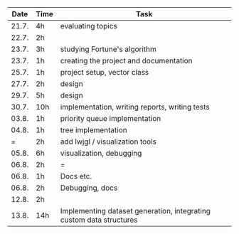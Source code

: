 |Date |Time|Task
---|---|---
21.7.|4h|evaluating topics
22.7.|2h|
23.7.|3h|studying Fortune's algorithm
23.7.|1h|creating the project and documentation
25.7.|1h|project setup, vector class
27.7.|2h|design
29.7.|5h|design
30.7.|10h|implementation, writing reports, writing tests
03.8.|1h|priority queue implementation
04.8.|1h|tree implementation
=|2h|add lwjgl / visualization tools
05.8.|6h|visualization, debugging
06.8.|2h|=
06.8.|1h|Docs etc.
06.8.|2h|Debugging, docs
12.8.|2h|
13.8.|14h|Implementing dataset generation, integrating custom data structures